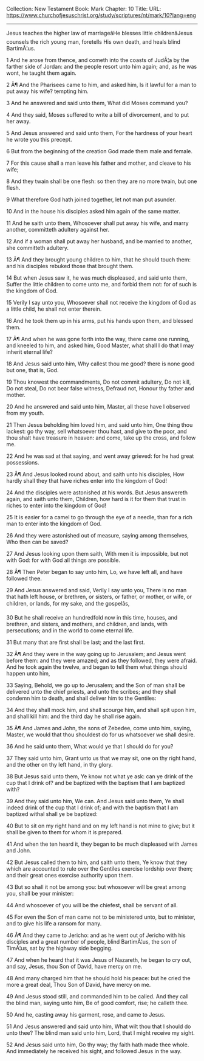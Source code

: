 Collection: New Testament
Book: Mark
Chapter: 10
Title: 
URL: https://www.churchofjesuschrist.org/study/scriptures/nt/mark/10?lang=eng

---

Jesus teaches the higher law of marriageâHe blesses little childrenâJesus counsels the rich young man, foretells His own death, and heals blind BartimÃ¦us.

1 And he arose from thence, and cometh into the coasts of JudÃ¦a by the farther side of Jordan: and the people resort unto him again; and, as he was wont, he taught them again.

2 Â¶ And the Pharisees came to him, and asked him, Is it lawful for a man to put away his wife? tempting him.

3 And he answered and said unto them, What did Moses command you?

4 And they said, Moses suffered to write a bill of divorcement, and to put her away.

5 And Jesus answered and said unto them, For the hardness of your heart he wrote you this precept.

6 But from the beginning of the creation God made them male and female.

7 For this cause shall a man leave his father and mother, and cleave to his wife;

8 And they twain shall be one flesh: so then they are no more twain, but one flesh.

9 What therefore God hath joined together, let not man put asunder.

10 And in the house his disciples asked him again of the same matter.

11 And he saith unto them, Whosoever shall put away his wife, and marry another, committeth adultery against her.

12 And if a woman shall put away her husband, and be married to another, she committeth adultery.

13 Â¶ And they brought young children to him, that he should touch them: and his disciples rebuked those that brought them.

14 But when Jesus saw it, he was much displeased, and said unto them, Suffer the little children to come unto me, and forbid them not: for of such is the kingdom of God.

15 Verily I say unto you, Whosoever shall not receive the kingdom of God as a little child, he shall not enter therein.

16 And he took them up in his arms, put his hands upon them, and blessed them.

17 Â¶ And when he was gone forth into the way, there came one running, and kneeled to him, and asked him, Good Master, what shall I do that I may inherit eternal life?

18 And Jesus said unto him, Why callest thou me good? there is none good but one, that is, God.

19 Thou knowest the commandments, Do not commit adultery, Do not kill, Do not steal, Do not bear false witness, Defraud not, Honour thy father and mother.

20 And he answered and said unto him, Master, all these have I observed from my youth.

21 Then Jesus beholding him loved him, and said unto him, One thing thou lackest: go thy way, sell whatsoever thou hast, and give to the poor, and thou shalt have treasure in heaven: and come, take up the cross, and follow me.

22 And he was sad at that saying, and went away grieved: for he had great possessions.

23 Â¶ And Jesus looked round about, and saith unto his disciples, How hardly shall they that have riches enter into the kingdom of God!

24 And the disciples were astonished at his words. But Jesus answereth again, and saith unto them, Children, how hard is it for them that trust in riches to enter into the kingdom of God!

25 It is easier for a camel to go through the eye of a needle, than for a rich man to enter into the kingdom of God.

26 And they were astonished out of measure, saying among themselves, Who then can be saved?

27 And Jesus looking upon them saith, With men it is impossible, but not with God: for with God all things are possible.

28 Â¶ Then Peter began to say unto him, Lo, we have left all, and have followed thee.

29 And Jesus answered and said, Verily I say unto you, There is no man that hath left house, or brethren, or sisters, or father, or mother, or wife, or children, or lands, for my sake, and the gospelâs,

30 But he shall receive an hundredfold now in this time, houses, and brethren, and sisters, and mothers, and children, and lands, with persecutions; and in the world to come eternal life.

31 But many that are first shall be last; and the last first.

32 Â¶ And they were in the way going up to Jerusalem; and Jesus went before them: and they were amazed; and as they followed, they were afraid. And he took again the twelve, and began to tell them what things should happen unto him,

33 Saying, Behold, we go up to Jerusalem; and the Son of man shall be delivered unto the chief priests, and unto the scribes; and they shall condemn him to death, and shall deliver him to the Gentiles:

34 And they shall mock him, and shall scourge him, and shall spit upon him, and shall kill him: and the third day he shall rise again.

35 Â¶ And James and John, the sons of Zebedee, come unto him, saying, Master, we would that thou shouldest do for us whatsoever we shall desire.

36 And he said unto them, What would ye that I should do for you?

37 They said unto him, Grant unto us that we may sit, one on thy right hand, and the other on thy left hand, in thy glory.

38 But Jesus said unto them, Ye know not what ye ask: can ye drink of the cup that I drink of? and be baptized with the baptism that I am baptized with?

39 And they said unto him, We can. And Jesus said unto them, Ye shall indeed drink of the cup that I drink of; and with the baptism that I am baptized withal shall ye be baptized:

40 But to sit on my right hand and on my left hand is not mine to give; but it shall be given to them for whom it is prepared.

41 And when the ten heard it, they began to be much displeased with James and John.

42 But Jesus called them to him, and saith unto them, Ye know that they which are accounted to rule over the Gentiles exercise lordship over them; and their great ones exercise authority upon them.

43 But so shall it not be among you: but whosoever will be great among you, shall be your minister:

44 And whosoever of you will be the chiefest, shall be servant of all.

45 For even the Son of man came not to be ministered unto, but to minister, and to give his life a ransom for many.

46 Â¶ And they came to Jericho: and as he went out of Jericho with his disciples and a great number of people, blind BartimÃ¦us, the son of TimÃ¦us, sat by the highway side begging.

47 And when he heard that it was Jesus of Nazareth, he began to cry out, and say, Jesus, thou Son of David, have mercy on me.

48 And many charged him that he should hold his peace: but he cried the more a great deal, Thou Son of David, have mercy on me.

49 And Jesus stood still, and commanded him to be called. And they call the blind man, saying unto him, Be of good comfort, rise; he calleth thee.

50 And he, casting away his garment, rose, and came to Jesus.

51 And Jesus answered and said unto him, What wilt thou that I should do unto thee? The blind man said unto him, Lord, that I might receive my sight.

52 And Jesus said unto him, Go thy way; thy faith hath made thee whole. And immediately he received his sight, and followed Jesus in the way.
